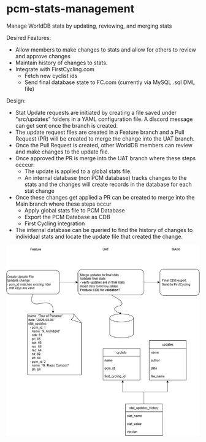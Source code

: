 # pcm-stats-management
Manage WorldDB stats by updating, reviewing, and merging stats


Desired Features:

- Allow members to make changes to stats and allow for others to review and approve changes
- Maintain history of changes to stats. 
- Integrate with FirstCycling.com
  - Fetch new cyclist ids
  - Send final database state to FC.com (currently via MySQL .sql DML file)



Design:

- Stat Update requests are initiated by creating a file saved under "src/updates" folders in a YAML configuration file. A discord message can get sent once the branch is created.
- The update request files are created in a Feature branch and a Pull Request (PR) will be created to merge the change into the UAT branch.
- Once the Pull Request is created, other WorldDB members can review and make changes to the update file.
- Once approved the PR is merge into the UAT branch where these steps occcur:
  - The update is applied to a global stats file. 
  - An internal database (non PCM database) tracks changes to the stats and the changes will create records in the database for each stat change
- Once these changes get applied a PR can be created to merge into the Main branch where these steps occur
  - Apply global stats file to PCM Database
  - Export the PCM Database as CDB
  - First Cycling integration
- The internal database can be queried to find the history of changes to individual stats and locate the update file that created the change.

![Project Image](flow_img.jpg)